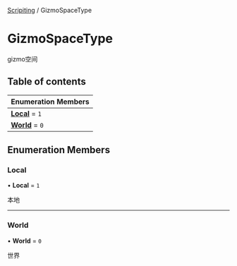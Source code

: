 [Scripiting](../groups/Scripiting.Scripiting.md) / GizmoSpaceType

# GizmoSpaceType <Badge type="tip" text="Enumeration" /> <Score text="GizmoSpaceType" />

gizmo空间

## Table of contents

| Enumeration Members |
| :-----|
| **[Local](MobileEditor.GizmoSpaceType.md#local)** = ``1`` <br> |
| **[World](MobileEditor.GizmoSpaceType.md#world)** = ``0`` <br> |

## Enumeration Members

### Local <Score text="Local" /> 

• **Local** = ``1``

本地

___

### World <Score text="World" /> 

• **World** = ``0``

世界

